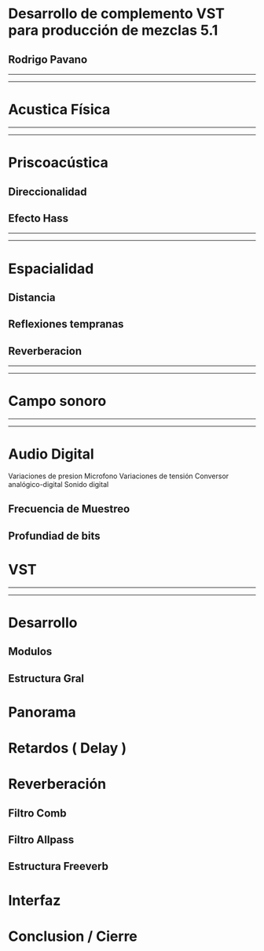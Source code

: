 Desarrollo de complemento VST para producción de mezclas 5.1
============================================================

Rodrigo Pavano
--------------

----------------------------
----------------------------

# Acustica Física

----------------------------
----------------------------


# Priscoacústica

## Direccionalidad
## Efecto Hass

----------------------------
----------------------------

# Espacialidad

## Distancia
## Reflexiones tempranas
## Reverberacion

----------------------------
----------------------------

# Campo sonoro

----------------------------
----------------------------

# Audio Digital

Variaciones de presion
Microfono
Variaciones de tensión
Conversor analógico-digital
Sonido digital

## Frecuencia de Muestreo

## Profundiad de bits

# VST

----------------------------
----------------------------

# Desarrollo


## Modulos

## Estructura Gral

# Panorama

# Retardos ( Delay )

# Reverberación

## Filtro Comb
## Filtro Allpass
## Estructura Freeverb

# Interfaz

# Conclusion / Cierre
